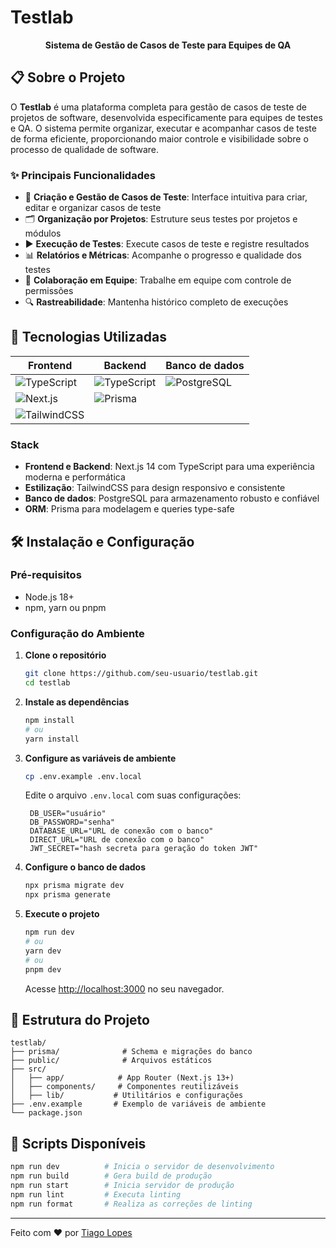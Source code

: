 # Testlab

<p align="center">
  <strong>Sistema de Gestão de Casos de Teste para Equipes de QA</strong>
</p>

## 📋 Sobre o Projeto

O **Testlab** é uma plataforma completa para gestão de casos de teste de projetos de software, desenvolvida especificamente para equipes de testes e QA. O sistema permite organizar, executar e acompanhar casos de teste de forma eficiente, proporcionando maior controle e visibilidade sobre o processo de qualidade de software.

### ✨ Principais Funcionalidades

- 📝 **Criação e Gestão de Casos de Teste**: Interface intuitiva para criar, editar e organizar casos de teste
- 🗂️ **Organização por Projetos**: Estruture seus testes por projetos e módulos
- ▶️ **Execução de Testes**: Execute casos de teste e registre resultados
- 📊 **Relatórios e Métricas**: Acompanhe o progresso e qualidade dos testes
- 👥 **Colaboração em Equipe**: Trabalhe em equipe com controle de permissões
- 🔍 **Rastreabilidade**: Mantenha histórico completo de execuções

## 🚀 Tecnologias Utilizadas

<div align="center">

| Frontend | Backend | Banco de dados |
|----------|---------|----------|
| ![TypeScript](https://img.shields.io/badge/TypeScript-007ACC?style=for-the-badge&logo=typescript&logoColor=white) | ![TypeScript](https://img.shields.io/badge/TypeScript-007ACC?style=for-the-badge&logo=typescript&logoColor=white) | ![PostgreSQL](https://img.shields.io/badge/PostgreSQL-316192?style=for-the-badge&logo=postgresql&logoColor=white) |
| ![Next.js](https://img.shields.io/badge/Next.js-000000?style=for-the-badge&logo=next.js&logoColor=white) | ![Prisma](https://img.shields.io/badge/Prisma-2D3748?style=for-the-badge&logo=prisma&logoColor=white) | |
| ![TailwindCSS](https://img.shields.io/badge/Tailwind_CSS-38B2AC?style=for-the-badge&logo=tailwind-css&logoColor=white) | | |

</div>

### Stack

- **Frontend e Backend**: Next.js 14 com TypeScript para uma experiência moderna e performática
- **Estilização**: TailwindCSS para design responsivo e consistente
- **Banco de dados**: PostgreSQL para armazenamento robusto e confiável
- **ORM**: Prisma para modelagem e queries type-safe

## 🛠️ Instalação e Configuração

### Pré-requisitos

- Node.js 18+
- npm, yarn ou pnpm

### Configuração do Ambiente

1. **Clone o repositório**
   ```bash
   git clone https://github.com/seu-usuario/testlab.git
   cd testlab
   ```

2. **Instale as dependências**
   ```bash
   npm install
   # ou
   yarn install
   ```

3. **Configure as variáveis de ambiente**
   ```bash
   cp .env.example .env.local
   ```
   
   Edite o arquivo `.env.local` com suas configurações:
   ```env
    DB_USER="usuário"
    DB_PASSWORD="senha"
    DATABASE_URL="URL de conexão com o banco"
    DIRECT_URL="URL de conexão com o banco"
    JWT_SECRET="hash secreta para geração do token JWT"
   ```

4. **Configure o banco de dados**
   ```bash
   npx prisma migrate dev
   npx prisma generate
   ```

5. **Execute o projeto**
   ```bash
   npm run dev
   # ou
   yarn dev
   # ou
   pnpm dev
   ```

   Acesse [http://localhost:3000](http://localhost:3000) no seu navegador.

## 📁 Estrutura do Projeto

```
testlab/
├── prisma/              # Schema e migrações do banco
├── public/              # Arquivos estáticos
├── src/
│   ├── app/            # App Router (Next.js 13+)
│   ├── components/     # Componentes reutilizáveis
│   ├── lib/           # Utilitários e configurações
├── .env.example       # Exemplo de variáveis de ambiente
└── package.json
```

## 🚀 Scripts Disponíveis

```bash
npm run dev          # Inicia o servidor de desenvolvimento
npm run build        # Gera build de produção
npm run start        # Inicia servidor de produção
npm run lint         # Executa linting
npm run format       # Realiza as correções de linting
```

---

Feito com ❤️ por [Tiago Lopes](https://www.tiagolopes.bio/)

